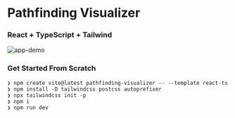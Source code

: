 # Pathfinding Visualizer

### React + TypeScript + Tailwind

<!-- #### [Deployed app](https://pathfinding-visualizer-nu.vercel.app/) -->

![app-demo](./src/assets/pathfinding-visualizer.gif)

### Get Started From Scratch

```
❯ npm create vite@latest pathfinding-visualizer -- --template react-ts
❯ npm install -D tailwindcss postcss autoprefixer
❯ npx tailwindcss init -p
❯ npm i
❯ npm run dev
```
